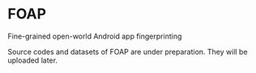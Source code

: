 # FOAP
Fine-grained open-world Android app fingerprinting

Source codes and datasets of FOAP are under preparation. They will be uploaded later.
